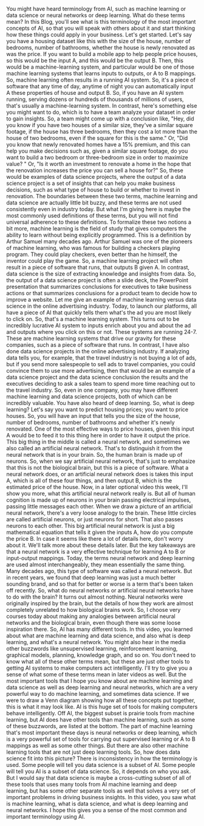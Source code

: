 You might have heard terminology from AI, such as machine learning or data science or neural networks or deep learning. What do these terms mean? In this Blog, you'll see what is 
this terminology of the most important concepts of AI, so that you will speak with others about it and start thinking how these things could apply in your business. Let's get 
started. Let's say you have a housing dataset like this with the size of the house, number of bedrooms, number of bathrooms, whether the house is newly renovated as was the price.
If you want to build a mobile app to help people price houses, so this would be the input A, and this would be the output B. Then, this would be a machine-learning system, and 
particular would be one of those machine learning systems that learns inputs to outputs, or A to B mappings. So, machine learning often results in a running AI system. So, it's a
piece of software that any time of day, anytime of night you can automatically input A these properties of house and output B. So, if you have an AI system running, serving dozens
or hundreds of thousands of millions of users, that's usually a machine-learning system. In contrast, here's something else you might want to do, which is to have a team analyze 
your dataset in order to gain insights. So, a team might come up with a conclusion like, "Hey, did you know if you have two houses of a similar size, they've a similar square 
footage, if the house has three bedrooms, then they cost a lot more than the house of two bedrooms, even if the square for this is the same." Or, "Did you know that newly 
renovated homes have a 15% premium, and this can help you make decisions such as, given a similar square footage, do you want to build a two bedroom or three-bedroom size in order
to maximize value? " Or, "Is it worth an investment to renovate a home in the hope that the renovation increases the price you can sell a house for?" So, these would be examples 
of data science projects, where the output of a data science project is a set of insights that can help you make business decisions, such as what type of house to build or whether 
to invest in renovation. The boundaries between these two terms, machine learning and data science are actually little bit buzzy, and these terms are not used consistently even 
in industry today. But what I'm giving here is maybe the most commonly used definitions of these terms, but you will not find universal adherence to these definitions. To 
formalize these two notions a bit more, machine learning is the field of study that gives computers the ability to learn without being explicitly programmed. This is a definition 
by Arthur Samuel many decades ago. Arthur Samuel was one of the pioneers of machine learning, who was famous for building a checkers playing program. They could play checkers, 
even better than he himself, the inventor could play the game. So, a machine learning project will often result in a piece of software that runs, that outputs B given A. In 
contrast, data science is the size of extracting knowledge and insights from data. So, the output of a data science project is often a slide deck, the PowerPoint presentation 
that summarizes conclusions for executives to take business actions or that summarizes conclusions for a product team to decide how to improve a website. Let me give an example 
of machine learning versus data science in the online advertising industry. Today, to launch our platforms, all have a piece of AI that quickly tells them what's the ad you are 
most likely to click on. So, that's a machine learning system. This turns out to be incredibly lucrative AI system to inputs enrich about you and about the ad and outputs where 
you click on this or not. These systems are running 24-7. These are machine learning systems that drive our gravity for these companies, such as a piece of software that runs.
In contrast, I have also done data science projects in the online advertising industry. If analyzing data tells you, for example, that the travel industry is not buying a lot of 
ads, but if you send more salespeople to sell ads to travel companies, you could convince them to use more advertising, then that would be an example of a data science project and 
the data science conclusion the results and the executives deciding to ask a sales team to spend more time reaching out to the travel industry. So, even in one company, you may 
have different machine learning and data science projects, both of which can be incredibly valuable. You have also heard of deep learning. So, what is deep learning? Let's say you 
want to predict housing prices; you want to price houses. So, you will have an input that tells you the size of the house, number of bedrooms, number of bathrooms and whether it's
newly renovated. One of the most effective ways to price houses, given this input A would be to feed it to this thing here in order to have it output the price. This big thing in 
the middle is called a neural network, and sometimes we also called an artificial neural network. That's to distinguish it from the neural network that is in your brain. So, the 
human brain is made up of neurons. So, when we say artificial neural network, that's just to emphasize that this is not the biological brain, but this is a piece of software. What 
a neural network does, or an artificial neural network does is takes this input A, which is all of these four things, and then output B, which is the estimated price of the house.
Now, in a later optional video this week, I'll show you more, what this artificial neural network really is. But all of human cognition is made up of neurons in your brain passing
electrical impulses, passing little messages each other. When we draw a picture of an artificial neural network, there's a very loose analogy to the brain. These little circles 
are called artificial neurons, or just neurons for short. That also passes neurons to each other. This big artificial neural network is just a big mathematical equation that 
tells it given the inputs A, how do you compute the price B. In case it seems like there a lot of details here, don't worry about it. We'll talk more about these details later.
But the key takeaways are that a neural network is a very effective technique for learning A to B or input-output mappings. Today, the terms neural network and deep learning 
are used almost interchangeably, they mean essentially the same thing. Many decades ago, this type of software was called a neural network. But in recent years, we found that 
deep learning was just a much better sounding brand, and so that for better or worse is a term that's been taken off recently. So, what do neural networks or artificial neural 
networks have to do with the brain? It turns out almost nothing. Neural networks were originally inspired by the brain, but the details of how they work are almost completely 
unrelated to how biological brains work. So, I choose very courses today about making any analogies between artificial neural networks and the biological brain, even though 
there was some loose inspiration there. So, AI has many different tools. In this video, you learned about what are machine learning and data science, and also what is 
deep learning, and what's a neural network. You might also hear in the media other buzzwords like unsupervised learning, reinforcement learning, graphical models, planning, 
knowledge graph, and so on. You don't need to know what all of these other terms mean, but these are just other tools to getting AI systems to make computers act intelligently.
I'll try to give you a sense of what some of these terms mean in later videos as well. But the most important tools that I hope you know about are machine learning and 
data science as well as deep learning and neural networks, which are a very powerful way to do machine learning, and sometimes data science. If we were to draw a Venn diagram 
showing how all these concepts put together, this is what it may look like. AI is this huge set of tools for making computers behave intelligently. Off AI, the biggest subset 
is prairie tools from machine learning, but AI does have other tools than machine learning, such as some of these buzzwords, are listed at the bottom. The part of 
machine learning that's most important these days is neural networks or deep learning, which is a very powerful set of tools for carrying out supervised learning or A to B 
mappings as well as some other things. But there are also other machine learning tools that are not just deep learning tools. So, how does data science fit into this picture? 
There is inconsistency in how the terminology is used. Some people will tell you data science is a subset of AI. Some people will tell you AI is a subset of data science. So, 
it depends on who you ask. But I would say that data science is maybe a cross-cutting subset of all of these tools that uses many tools from AI machine learning and 
deep learning, but has some other separate tools as well that solves a very set of important problems in driving business insights. In this video, you saw what is 
machine learning, what is data science, and what is deep learning and neural networks. I hope this gives you a sense of the most common and important terminology using AI.
